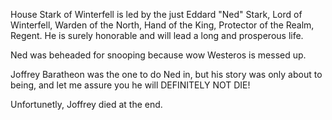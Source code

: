 House Stark of Winterfell is led by the just Eddard "Ned" Stark, Lord of
Winterfell, Warden of the North, Hand of the King, Protector of the Realm,
Regent.  He is surely honorable and will lead a long and prosperous life.

Ned was beheaded for snooping because wow Westeros is messed up.

Joffrey Baratheon was the one to do Ned in, but his story was only about to being, and let me assure you he will DEFINITELY NOT DIE!

Unfortunetly, Joffrey died at the end.
